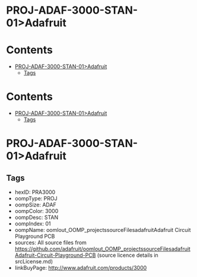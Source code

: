 
PROJ-ADAF-3000-STAN-01>Adafruit
===============================

Contents
========

* [PROJ-ADAF-3000-STAN-01>Adafruit](#proj-adaf-3000-stan-01adafruit)
	* [Tags](#tags)

Contents
========

* [PROJ-ADAF-3000-STAN-01>Adafruit](#proj-adaf-3000-stan-01adafruit)
	* [Tags](#tags)

# PROJ-ADAF-3000-STAN-01>Adafruit

## Tags

- hexID: PRA3000
- oompType: PROJ
- oompSize: ADAF
- oompColor: 3000
- oompDesc: STAN
- oompIndex: 01
- oompName: oomlout_OOMP_projectssourceFilesadafruitAdafruit Circuit Playground PCB
- sources: All source files from https://github.com/adafruit/oomlout_OOMP_projectssourceFilesadafruitAdafruit-Circuit-Playground-PCB (source licence details in srcLicense.md)
- linkBuyPage: http://www.adafruit.com/products/3000

